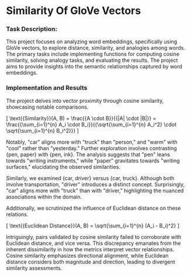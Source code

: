 # Similarity Of GloVe Vectors

### Task Description:

This project focuses on analyzing word embeddings, specifically using GloVe vectors, to explore distance, similarity, and analogies among words. The primary tasks include implementing functions for computing cosine similarity, solving analogy tasks, and evaluating the results. The project aims to provide insights into the semantic relationships captured by word embeddings. 

### Implementation and Results
The project delves into vector proximity through cosine similarity, showcasing notable comparisons. 

\[
\text{{Similarity}}(A, B) = \frac{{A \cdot B}}{{\|A\| \cdot \|B\|}} = \frac{{\sum_{i=1}^{n} A_i \cdot B_i}}{{\sqrt{\sum_{i=1}^{n} A_i^2} \cdot \sqrt{\sum_{i=1}^{n} B_i^2}}}
\]


Notably, "car" aligns more with "truck" than "person," and "warm" with "cool" rather than "yesterday." Further exploration involves contrasting {pen, paper} with {pen, ink}. The analysis suggests that "pen" leans towards "writing instruments," while "paper" gravitates towards "writing surfaces," elucidating the observed similarities.

Similarly, we examined {car, driver} versus {car, truck}. Although both involve transportation, "driver" introduces a distinct concept. Surprisingly, "car" aligns more with "truck" than with "driver," highlighting the nuanced associations within the domain.

Additionally, we scrutinized the influence of Euclidean distance on these relations. 

\[
\text{{Euclidean Distance}}(A, B) = \sqrt{\sum_{i=1}^{n} (A_i - B_i)^2}
\]


Intriguingly, pairs validated by cosine similarity failed to corroborate with Euclidean distance, and vice versa. This discrepancy emanates from the inherent dissimilarity in how the metrics interpret vector relationships. Cosine similarity emphasizes directional alignment, while Euclidean distance considers both magnitude and direction, leading to divergent similarity assessments.

